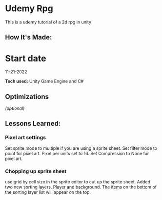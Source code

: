 # Udemy Rpg
This is a udemy tutorial of a 2d rpg in unity
## How It's Made:

# Start date
11-21-2022 




**Tech used:** 
Unity Game Engine and C#


## Optimizations
*(optional)*


## Lessons Learned:

### Pixel art settings 
Set sprite mode to multiple if you are using a sprite sheet. 
Set filter mode to point for pixel art.
Pixel per units set to 16.
Set Compression to None for pixel art. 


### Chopping up sprite sheet
use grid by cell size in the sprite editor to cut up the sprite sheet. 
Added two new sorting layers. Player and background.
The items on the bottom of the  sorting layer list will appear on the top. 













